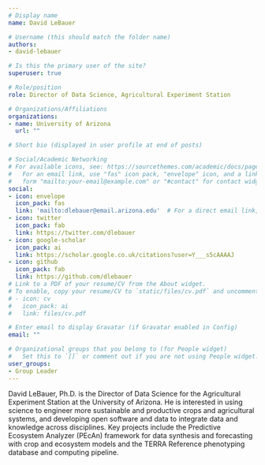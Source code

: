 ```yaml
---
# Display name
name: David LeBauer

# Username (this should match the folder name)
authors:
- david-lebauer

# Is this the primary user of the site?
superuser: true

# Role/position
role: Director of Data Science, Agricultural Experiment Station

# Organizations/Affiliations
organizations:
- name: University of Arizona
  url: ""

# Short bio (displayed in user profile at end of posts)

# Social/Academic Networking
# For available icons, see: https://sourcethemes.com/academic/docs/page-builder/#icons
#   For an email link, use "fas" icon pack, "envelope" icon, and a link in the
#   form "mailto:your-email@example.com" or "#contact" for contact widget.
social:
- icon: envelope
  icon_pack: fas
  link: 'mailto:dlebauer@email.arizona.edu'  # For a direct email link, use "mailto:test@example.org".
- icon: twitter
  icon_pack: fab
  link: https://twitter.com/dlebauer
- icon: google-scholar
  icon_pack: ai
  link: https://scholar.google.co.uk/citations?user=Y___s5cAAAAJ
- icon: github
  icon_pack: fab
  link: https://github.com/dlebauer
# Link to a PDF of your resume/CV from the About widget.
# To enable, copy your resume/CV to `static/files/cv.pdf` and uncomment the lines below.
# - icon: cv
#   icon_pack: ai
#   link: files/cv.pdf

# Enter email to display Gravatar (if Gravatar enabled in Config)
email: ""

# Organizational groups that you belong to (for People widget)
#   Set this to `[]` or comment out if you are not using People widget.
user_groups:
- Group Leader
---
```


David LeBauer, Ph.D. is the Director of Data Science for the Agricultural Experiment Station at the University of Arizona. He is interested in using science to engineer more sustainable and productive crops and agricultural systems, and developing open software and data to integrate data and knowledge across disciplines. Key projects include the Predictive Ecosystem Analyzer (PEcAn) framework for data synthesis and forecasting with crop and ecosystem models and the TERRA Reference phenotyping database and computing pipeline.
